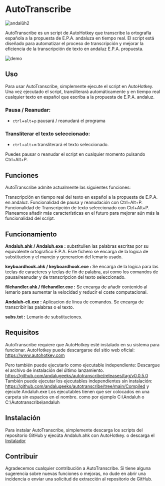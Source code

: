 # AutoTranscribe

![andalûh2](https://user-images.githubusercontent.com/34275535/231167984-65f9cf1d-6532-4079-aadd-563e2d1f3fe0.png)

AutoTranscribe es un script de AutoHotkey que transcribe la ortografía española a la propuesta de E.P.A. andaluza en tiempo real. El script está diseñado para automatizar el proceso de transcripción y mejorar la eficiencia de la transcripción de texto en andaluz E.P.A. propuesta.

![demo](https://user-images.githubusercontent.com/34275535/231208922-76c18dce-8f64-405c-b2a8-a715ed683dfa.gif)


## Uso
Para usar AutoTranscribe, simplemente ejecute el script en AutoHotkey. Una vez ejecutado el script, transliterará automáticamente y en tiempo real cualquier texto en español que escriba a la propuesta de E.P.A. andaluz.

### Pausa / Reanudar:
- `ctrl`+`alt`+`p` pausará / reanudará el programa
### Transliterar el texto seleccionado: 
- `ctrl`+`alt`+`m` transliterará el texto seleccionado.

Puedes pausar o reanudar el script en cualquier momento pulsando Ctrl+Alt+P.

## Funciones
AutoTranscribe admite actualmente las siguientes funciones:

Transcripción en tiempo real del texto en español a la propuesta de E.P.A. en andaluz.
Funcionalidad de pausa y reanudación con Ctrl+Alt+P.
Funcionalidad de Transcripción de texto seleccionado con Ctrl+Alt+P.
Planeamos añadir más características en el futuro para mejorar aún más la funcionalidad del script.

## Funcionamiento
**Andaluh.ahk / Andaluh.exe :** substitullen las palabras escritas por su equivalente ortografico E.P.A.
Esre fichero se encarga de la logica de substitucion y el manejo y generacion del lemario usado.

**keyboardhook.ahk / keyboardhook.exe :** Se encarga de la logica para las teclas de caracteres y teclas de fin de palabra, asi como los comandos de pausa/reanudar y de transcripcion del texto seleccionado.

**filehandler.ahk / filehandler.exe :** Se encarga de añadir contenido al lemario para aumentar la velocidad y reducir el coste computacional.

**Andaluh-cli.exe :** Aplicacion de linea de comandos. Se encarga de transcribir las palabras o el texto.

**subs.txt :** Lemario de substituciones.


## Requisitos
AutoTranscribe requiere que AutoHotkey esté instalado en su sistema para funcionar. AutoHotkey puede descargarse del sitio web oficial: https://www.autohotkey.com

Pero también puede ejecutarlo como ejecutable independiente:
Descargue el archivo de instalación del último lanzamiento. https://github.com/andalugeeks/autotranscribe/releases/tag/v0.0.5.0
También puede ejecutar los ejecutables independientes sin instalación:
https://github.com/andalugeeks/autotranscribe/tree/main/Compiled y ejecute Andaluh.exe
Los ejecutables tienen que ser colocados en una carpeta sin espacios en el nombre. como por ejemplo C:\Andaluh o C:\Autotranscribe\andaluh

## Instalación
Para instalar AutoTranscribe, simplemente descarga los scripts del repositorio GitHub y ejecúta Andaluh.ahk con AutoHotkey. o descarga el [Instalador](https://github.com/andalugeeks/autotranscribe/releases/tag/v0.0.5.0)

## Contribuir
Agradecemos cualquier contribución a AutoTranscribe. Si tiene alguna sugerencia sobre nuevas funciones o mejoras, no dude en abrir una incidencia o enviar una solicitud de extracción al repositorio de GitHub.
